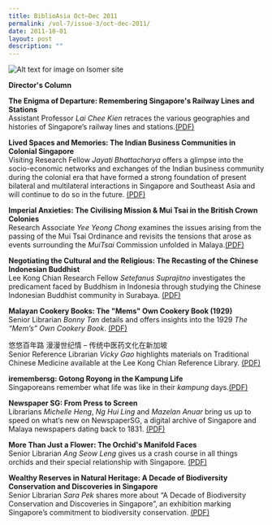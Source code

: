 ```yaml
---
title: BiblioAsia Oct–Dec 2011
permalink: /vol-7/issue-3/oct-dec-2011/
date: 2011-10-01
layout: post
description: ""
---
```

![Alt text for image on Isomer site](/images/covers/ba7-3.jpg)

<a style="text-decoration: none; font-weight: bold;" href="/vol-7/issue-3/oct-dec-2011/director-column/">Director's Column</a>

<a style="text-decoration: none; font-weight: bold;" href="/vol-7/issue-3/oct-dec-2011/singapore-railway-lines/">The Enigma of Departure: Remembering Singapore's Railway Lines and Stations</a>
<br>Assistant Professor *Lai Chee Kien* retraces the various geographies and histories of Singapore’s railway lines and stations.[(PDF)](/files/pdf/vol-7/issue-3/v7-issue3_Enigma.pdf)

<a style="text-decoration: none; font-weight: bold;" href="/vol-7/issue-3/oct-dec-2011/singapore-indian-business-communities/">Lived Spaces and Memories: The Indian Business Communities in Colonial Singapore</a><br>Visiting Research Fellow *Jayati Bhattacharya* offers a glimpse into the socio-economic networks and exchanges of the Indian business community during the colonial era that have formed a strong foundation of present bilateral and multilateral interactions in Singapore and Southeast Asia and will continue to do so in the future. [(PDF)](/files/pdf/vol-7/issue-3/v7-issue3_SpacesMemories.pdf)

<a style="text-decoration: none; font-weight: bold;" href="/vol-7/issue-3/oct-dec-2011/mui-tsai-crown-colonies/">Imperial Anxieties: The Civilising Mission &amp; Mui Tsai in the British Crown Colonies</a><br>
Research Associate *Yee Yeong Chong* examines the issues arising from the passing of the Mui Tsai Ordinance and revisits the tensions that arose as events surrounding the *MuiTsai* Commission unfolded in Malaya.[(PDF)](/files/pdf/vol-7/issue-3/v7-issue3_ImperialAnxieties.pdf)

<a style="text-decoration: none; font-weight: bold;" href="/vol-7/issue-3/oct-dec-2011/chinese-indonesian-buddhist-cultural-religious/">Negotiating the Cultural and the Religious: The Recasting of the Chinese Indonesian Buddhist</a><br>
Lee Kong Chian Research Fellow *Setefanus
Suprajitno* investigates the predicament faced by Buddhism in Indonesia through studying the  Chinese Indonesian Buddhist community in Surabaya.
[(PDF)](/files/pdf/vol-7/issue-3/v7-issue3_CulturalReligious.pdf)

<a style="text-decoration: none; font-weight: bold;" href="/vol-7/issue-3/oct-dec-2011/malayan-cookery-book/">Malayan Cookery Books: The "Mems" Own Cookery Book (1929)</a><br> Senior Librarian *Bonny Tan* details and offers insights into the 1929 *The “Mem’s” Own Cookery Book*. [(PDF)](/files/pdf/vol-7/issue-3/v7-issue3_Malayan-Cookery.pdf)

悠悠百年路 漫漫世纪情 – 传统中医药文化在新加坡<br>Senior Reference Librarian *Vicky Gao* highlights materials on Traditional Chinese Medicine available at the Lee Kong Chian Reference Library. [(PDF)](/files/pdf/vol-7/issue-3/v7-issue3_Chinese.pdf)

<a style="text-decoration: none; font-weight: bold;" href="/vol-7/issue-3/oct-dec-2011/gotong-royong-kampung-life/">iremembersg: Gotong Royong in the Kampung Life</a><br>Singaporeans remember what life was like in their *kampung* days.[(PDF)](/files/pdf/vol-7/issue-3/v7-issue3_IRememberSg.pdf)

<a style="text-decoration: none; font-weight: bold;" href="/vol-7/issue-3/oct-dec-2011/newspaper-press-screen/">Newspaper SG: From Press to Screen
</a><br>Librarians *Michelle Heng*, *Ng Hui Ling* and *Mazelan Anuar* bring us up to speed on what’s new on NewspaperSG, a digital archive of Singapore and Malaya newspapers dating back to 1831. [(PDF)](/files/pdf/vol-7/issue-3/v7-issue3_NewspaperSg.pdf)

<a style="text-decoration: none; font-weight: bold;" href="/vol-7/issue-3/oct-dec-2011/orchid-flower-manifold-face/">More Than Just a Flower: The Orchid's Manifold Faces</a><br>Senior Librarian *Ang Seow Leng* gives us a crash course in all things orchids and their special relationship with Singapore. [(PDF)](/files/pdf/vol-7/issue-3/v7-issue3_OrchidManifold.pdf)

<a style="text-decoration: none; font-weight: bold;" href="/vol-7/issue-3/oct-dec-2011/natural-heritage-wealthy-reserves/">Wealthy Reserves in Natural Heritage: A Decade of Biodiversity Conservation and Discoveries in Singapore</a><br>Senior Librarian *Sara Pek* shares more about “A Decade of Biodiversity Conservation and Discoveries in Singapore”, an exhibition marking Singapore’s commitment to biodiversity conservation. [(PDF)](/files/pdf/vol-7/issue-3/v7-issue3_BiodiversityDiscoveries.pdf)
